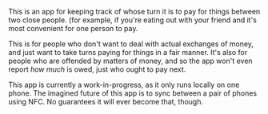 This is an app for keeping track of whose turn it is to pay for things between two close people. (for example, if you're eating out with your friend and it's most convenient for one person to pay.

This is for people who don't want to deal with actual exchanges of money, and
just want to take turns paying for things in a fair manner. It's also for people
who are offended by matters of money, and so the app won't even report _how
much_ is owed, just who ought to pay next.

This app is currently a work-in-progress, as it only runs locally on one phone.
The imagined future of this app is to sync between a pair of phones using NFC.
No guarantees it will ever become that, though.
